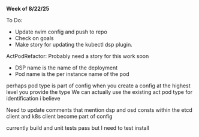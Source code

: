 **Week of 8/22/25**

To Do:
- Update nvim config and push to repo
- Check on goals
- Make story for updating the kubectl dsp plugin.


ActPodRefactor: Probably need a story for this work soon
- DSP name is the name of the deployment
- Pod name is the per instance name of the pod 

perhaps pod type is part of config
when you create a config at the highest level you provide the type
We can actually use the existing act pod type for identification i believe

Need to update comments that mention dsp and osd
consts within the etcd client and k8s client become part of config

currently build and unit tests pass but I need to test install 